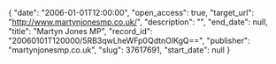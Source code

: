 {
  "date": "2006-01-01T12:00:00", 
  "open_access": true, 
  "target_url": "http://www.martynjonesmp.co.uk/", 
  "description": "", 
  "end_date": null, 
  "title": "Martyn Jones MP", 
  "record_id": "20060101T120000/5RB3qwLheWFp0QdtnOlKgQ==", 
  "publisher": "martynjonesmp.co.uk", 
  "slug": 37617691, 
  "start_date": null
}

